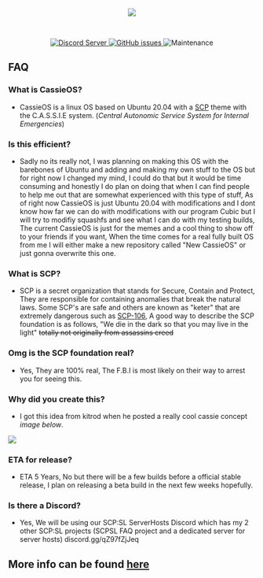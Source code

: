 <div align="center">
  <br />
  <p>
    <img src="https://raw.githubusercontent.com/DentyTxR/CassieOS/0b523a0bee902796f703718f1a086c2f65bba7f3/github-data/local_1.svg"/>
  </p>
  <br />
  <p>
    <a href="https://discord.gg/qZ97fZjJeq">
      <img src="https://discordapp.com/api/guilds/702301139319783464/widget.png?style=shield" alt="Discord Server">
    </a>
    <a href="https://github.com/DentyTxR/SCPSL-FAQ-Project/issues">
      <img alt="GitHub issues" src="https://img.shields.io/github/issues-raw/DentyTxR/SCPSL-FAQ-Project">
    </a>
    <img alt="Maintenance" src="https://img.shields.io/maintenance/yes/2022">
  </p>
</div>

## FAQ


### **What is CassieOS?**
- CassieOS is a linux OS based on Ubuntu 20.04 with a [SCP](https://scp-wiki.wikidot.com/) theme with the C.A.S.S.I.E system. (*Central Autonomic Service System for Internal Emergencies*)

### **Is this efficient?**
- Sadly no its really not, I was planning on making this OS with the barebones of Ubuntu and adding and making my own stuff to the OS but for right now I changed my mind, I could do that but it would be time consuming and honestly I do plan on doing that when I can find people to help me out that are somewhat experienced with this type of stuff, As of right now CassieOS is just Ubuntu 20.04 with modifications and I dont know how far we can do with modifications with our program Cubic but I will try to modifiy squashfs and see what I can do with my testing builds, The current CassieOS is just for the memes and a cool thing to show off to your friends if you want, When the time comes for a real fully built OS from me I will either make a new repository called "New CassieOS" or just gonna overwrite this one.

### **What is SCP?**
- SCP is a secret organization that stands for Secure, Contain and Protect, They are responsible for containing anomalies that break the natural laws. Some SCP's are safe and others are known as "keter" that are extremely dangerous such as [SCP-106](https://scp-wiki.wikidot.com/scp-106), A good way to describe the SCP foundation is as follows, "We die in the dark so that you may live in the light" ~~totally not originally from assassins creed~~

### **Omg is the SCP foundation real?**
- Yes, They are 100% real, The F.B.I is most likely on their way to arrest you for seeing this.

### **Why did you create this?**
- I got this idea from kitrod when he posted a really cool cassie concept *image below*.

![](https://media.discordapp.net/attachments/472406493229219860/892969005462220880/cassieterminal.png?width=1160&height=676)

### **ETA for release?**
- ETA 5 Years, No but there will be a few builds before a official stable release, I plan on releasing a beta build in the next few weeks hopefully.

### **Is there a Discord?**
- Yes, We will be using our SCP:SL ServerHosts Discord which has my 2 other SCP:SL projects (SCPSL FAQ project and a dedicated server for server hosts) discord.gg/qZ97fZjJeq

## More info can be found [here](https://dentytxr.github.io/CassieOS/)
